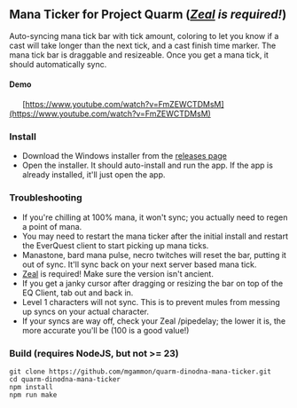 ## Mana Ticker for Project Quarm (*[Zeal](https://github.com/iamclint/Zeal) is required!*)
Auto-syncing mana tick bar with tick amount, coloring to let you know if a cast will take longer than the next tick, and a cast finish time marker.  The mana tick bar is draggable and resizeable.  Once you get a mana tick, it should automatically sync.
#### Demo
&nbsp;&nbsp;&nbsp;&nbsp;&nbsp;&nbsp;[https://www.youtube.com/watch?v=FmZEWCTDMsM](https://www.youtube.com/watch?v=FmZEWCTDMsM)

### Install
- Download the Windows installer from the [releases page](https://github.com/mgammon/quarm-dinodna-mana-ticker/releases)
- Open the installer.  It should auto-install and run the app.  If the app is already installed, it'll just open the app.

### Troubleshooting
- If you're chilling at 100% mana, it won't sync; you actually need to regen a point of mana.
- You may need to restart the mana ticker after the initial install and restart the EverQuest client to start picking up mana ticks.
- Manastone, bard mana pulse, necro twitches will reset the bar, putting it out of sync.  It'll sync back on your next server based mana tick.
- [Zeal](https://github.com/iamclint/Zeal) is required!  Make sure the version isn't ancient.
- If you get a janky cursor after dragging or resizing the bar on top of the EQ Client, tab out and back in.
- Level 1 characters will not sync.  This is to prevent mules from messing up syncs on your actual character.
- If your syncs are way off, check your Zeal /pipedelay; the lower it is, the more accurate you'll be (100 is a good value!)

### Build (requires NodeJS, but not >= 23)
    git clone https://github.com/mgammon/quarm-dinodna-mana-ticker.git
    cd quarm-dinodna-mana-ticker
    npm install
    npm run make